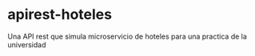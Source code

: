 # apirest-hoteles
Una API rest que simula microservicio de hoteles para una practica de la universidad
